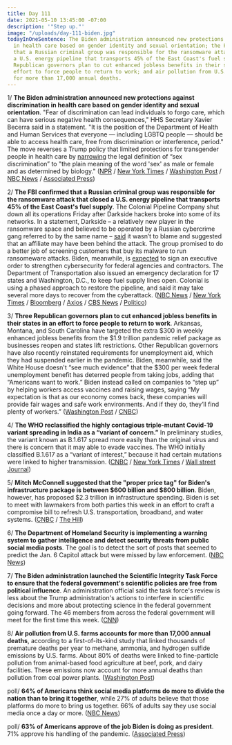 ```yaml
---
title: Day 111
date: 2021-05-10 13:45:00 -07:00
description: '"Step up."'
image: "/uploads/day-111-biden.jpg"
todayInOneSentence: The Biden administration announced new protections against discrimination
  in health care based on gender identity and sexual orientation; the FBI confirmed
  that a Russian criminal group was responsible for the ransomware attack that closed
  a U.S. energy pipeline that transports 45% of the East Coast's fuel supply; three
  Republican governors plan to cut enhanced jobless benefits in their states in an
  effort to force people to return to work; and air pollution from U.S. farms accounts
  for more than 17,000 annual deaths.
---
```


1/ **The Biden administration announced new protections against discrimination in health care based on gender identity and sexual orientation**. "Fear of discrimination can lead individuals to forgo care, which can have serious negative health consequences," HHS Secretary Xavier Becerra said in a statement. "It is the position of the Department of Health and Human Services that everyone — including LGBTQ people — should be able to access health care, free from discrimination or interference, period." The move reverses a Trump policy that limited protections for transgender people in health care by [narrowing](https://whatthefuckjusthappenedtoday.com/2020/06/16/day-1244/#the-trump-administration-finalized-a) the legal definition of “sex discrimination” to "the plain meaning of the word 'sex' as male or female and as determined by biology." ([NPR](https://www.npr.org/2021/05/10/995418963/u-s-will-protect-gay-and-transgender-people-against-discrimination-in-health-car) / [New York Times](https://www.nytimes.com/2021/05/10/us/politics/transgender-discrimination-biden.html) / [Washington Post](https://www.washingtonpost.com/health/transgender-protection-hhs/2021/05/10/0852ce88-b17d-11eb-a980-a60af976ed44_story.html) / [NBC News](https://www.nbcnews.com/politics/joe-biden/biden-administration-announces-reversal-trump-era-limits-protections-transgender-people-n1266823) / [Associated Press](https://apnews.com/article/health-care-transgender-sex-discrimination-77f297d88edb699322bf5de45a7ee4ff))

2/ **The FBI confirmed that a Russian criminal group was responsible for the ransomware attack that closed a U.S. energy pipeline that transports 45% of the East Coast's fuel supply**.  The Colonial Pipeline Company shut down all its operations Friday after Darkside hackers broke into some of its networks. In a statement, Darkside – a relatively new player in the ransomware space and believed to be operated by a Russian cybercrime gang referred to by the same name – [said](https://www.bloomberg.com/news/articles/2021-05-10/white-house-creates-task-force-to-deal-with-pipeline-breach?sref=MIBMEEoj) it wasn’t to blame and suggested that an affiliate may have been behind the attack. The group promised to do a better job of screening customers that buy its malware to run ransomeware attacks. Biden, meanwhile, is [expected](https://www.nytimes.com/2021/05/09/us/politics/biden-cyberattack-response.html) to sign an executive order to strengthen cybersecurity for federal agencies and contractors. The Department of Transportation also issued an emergency declaration for 17 states and Washington, D.C., to keep fuel supply lines open. Colonial is using a phased approach to restore the pipeline, and said it may take several more days to recover from the cyberattack. ([NBC News](https://www.nbcnews.com/tech/security/colonial-pipeline-hack-claimed-russian-group-darkside-spurs-emergency-rcna878) / [New York Times](https://www.nytimes.com/2021/05/10/us/politics/gas-pipeline-hack.html) / [Bloomberg](https://www.bloomberg.com/news/articles/2021-05-09/u-s-fuel-sellers-scramble-for-alternatives-to-hacked-pipeline?srnd=premium&sref=MIBMEEoj) / [Axios](https://www.axios.com/fuel-pipeline-cyberattack-us-state-of-emergency-dda2e776-f0f0-45cc-ae38-4fea47e014ec.html) / [CBS News](https://www.cbsnews.com/news/colonial-pipeline-cyberattack-shut-down/) / [Politico](https://www.politico.com/news/2021/05/08/colonial-pipeline-cyber-attack-485984))

3/ **Three Republican governors plan to cut enhanced jobless benefits in their states in an effort to force people to return to work**. Arkansas, Montana, and South Carolina have targeted the extra $300 in weekly enhanced jobless benefits from the $1.9 trillion pandemic relief package as businesses reopen and states lift restrictions. Other Republican governors have also recently reinstated requirements for unemployment aid, which they had suspended earlier in the pandemic. Biden, meanwhile, said the White House doesn't “see much evidence” that the $300 per week federal unemployment benefit has deterred people from taking jobs, adding that “Americans want to work.” Biden instead called on companies to “step up” by helping workers access vaccines and raising wages, saying “My expectation is that as our economy comes back, these companies will provide fair wages and safe work environments. And if they do, they’ll find plenty of workers.” ([Washington Post](https://www.washingtonpost.com/us-policy/2021/05/08/republicans-unemployment-worker-shortage/) / [CNBC](https://www.cnbc.com/2021/05/10/joe-biden-addresses-unemployment-insurance-after-april-jobs-report.html))

4/ **The WHO reclassified the highly contagious triple-mutant Covid-19 variant spreading in India as a “variant of concern.”** In preliminary studies, the variant known as B.1.617 spread more easily than the original virus and there is concern that it may able to evade vaccines. The WHO initially classified B.1.617 as a “variant of interest,” because it had certain mutations were linked to higher transmission. ([CNBC](https://www.cnbc.com/2021/05/10/who-classifies-triple-mutant-covid-variant-from-india-as-global-health-risk-.html) / [New York Times](https://www.nytimes.com/2021/05/10/world/asia/india-covid-virus-variant.html) / [Wall street Journal](https://www.wsj.com/articles/coronavirus-strain-found-in-india-is-a-variant-of-concern-who-says-11620662311?mod=hp_lead_pos6))

5/ **Mitch McConnell suggested that the "proper price tag" for Biden's infrastructure package is between $600 billion and $800 billion**. Biden, however, has proposed $2.3 trillion in infrastructure spending. Biden is set to meet with lawmakers from both parties this week in an effort to craft a compromise bill to refresh U.S. transportation, broadband, and water systems. ([CNBC](https://www.cnbc.com/2021/05/10/biden-infrastructure-plan-mitch-mcconnell-says-bill-should-cost-up-to-800-billion.html) / [The Hill](https://thehill.com/homenews/senate/552571-mcconnell-800b-infrastructure-package-acceptable?rl=1))

6/ **The Department of Homeland Security is implementing a warning system to gather intelligence and detect security threats from public social media posts**. The goal is to detect the sort of posts that seemed to predict the Jan. 6 Capitol attack but were missed by law enforcement. ([NBC News](https://www.nbcnews.com/politics/national-security/dhs-launches-warning-system-find-domestic-terrorism-threats-public-social-n1266707))

7/ **The Biden administration launched the Scientific Integrity Task Force to ensure that the federal government's scientific policies are free from political influence**. An administration official said the task force's review is less about the Trump administration's actions to interfere in scientific decisions and more about protecting science in the federal government going forward. The 46 members from across the federal government will meet for the first time this week. ([CNN](https://www.cnn.com/2021/05/10/politics/biden-task-force-science/index.html))

8/ **Air pollution from U.S. farms accounts for more than 17,000 annual deaths**, according to a first-of-its-kind study that linked thousands of premature deaths per year to methane, ammonia, and hydrogen sulfide emissions by U.S. farms. About 80% of deaths were linked to fine-particle pollution from animal-based food agriculture at beef, pork, and dairy facilities. These emissions now account for more annual deaths than pollution from coal power plants. ([Washington Post](https://www.washingtonpost.com/climate-environment/2021/05/10/farm-pollution-deaths/))

poll/ **64% of Americans think social media platforms do more to divide the nation than to bring it together**, while 27% of adults believe that those platforms do more to bring us together. 66% of adults say they use social media once a day or more. ([NBC News](https://www.nbcnews.com/politics/meet-the-press/poll-nearly-two-thirds-americans-say-social-media-platforms-are-n1266773))

poll/ **63% of Americans approve of the job Biden is doing as president**. 71% approve his handling of the pandemic. ([Associated Press](https://apnews.com/article/biden-coronavirus-approval-rating-efcc859a21a0ab6c43dfb4157987bf80))